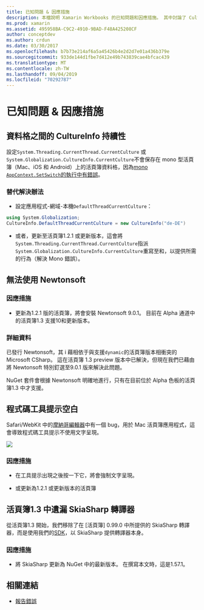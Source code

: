 ```yaml
---
title: 已知問題 & 因應措施
description: 本檔說明 Xamarin Workbooks 的已知問題和因應措施。 其中討論了 CultureInfo 問題、JSON 問題等等。
ms.prod: xamarin
ms.assetid: 495958BA-C9C2-4910-9BAD-F48A425208CF
author: conceptdev
ms.author: crdun
ms.date: 03/30/2017
ms.openlocfilehash: b7b73e214af6a5a45426b4e2d2d7e01a436b379e
ms.sourcegitcommit: 933de144d1fbe7d412e49b743839cae4bfcac439
ms.translationtype: MT
ms.contentlocale: zh-TW
ms.lasthandoff: 09/04/2019
ms.locfileid: "70292787"
---
```

# <a name="known-issues--workarounds"></a>已知問題 & 因應措施

## <a name="persistence-of-cultureinfo-across-cells"></a>資料格之間的 CultureInfo 持續性

設定`System.Threading.CurrentThread.CurrentCulture` 或`System.Globalization.CultureInfo.CurrentCulture`不會保存在 mono 型活頁簿（Mac、iOS 和 Android）上的活頁簿資料格，因為[mono `AppContext.SetSwitch`的執行中有錯誤][appcontext-bug]。

### <a name="workarounds"></a>替代解決辦法

- 設定應用程式-網域-本機`DefaultThreadCurrentCulture`：

```csharp
using System.Globalization;
CultureInfo.DefaultThreadCurrentCulture = new CultureInfo("de-DE")
```

- 或者，更新至活頁簿1.2.1 或更新版本，這會將`System.Threading.CurrentThread.CurrentCulture`指派`System.Globalization.CultureInfo.CurrentCulture`重寫至和，以提供所需的行為（解決 Mono 錯誤）。

## <a name="unable-to-use-newtonsoftjson"></a>無法使用 Newtonsoft

### <a name="workaround"></a>因應措施

- 更新為1.2.1 版的活頁簿，將會安裝 Newtonsoft 9.0.1。
  目前在 Alpha 通道中的活頁簿1.3 支援10和更新版本。

### <a name="details"></a>詳細資料

已發行 Newtonsoft，其 i 藉相依于與支援`dynamic`的活頁簿版本相衝突的 Microsoft CSharp。 這在活頁簿 1.3 preview 版本中已解決，但現在我們已藉由將 Newtonsoft 特別釘選至9.0.1 版來解決此問題。

NuGet 套件會根據 Newtonsoft 明確地進行，只有在目前位於 Alpha 色板的活頁簿1.3 中才支援。

## <a name="code-tooltips-are-blank"></a>程式碼工具提示空白

Safari/WebKit 中的[摩納哥編輯器][monaco-bug]中有一個 bug，用於 Mac 活頁簿應用程式，這會導致程式碼工具提示不使用文字呈現。

![](general-images/monaco-signature-help-bug.png)

### <a name="workaround"></a>因應措施

- 在工具提示出現之後按一下它，將會強制文字呈現。

- 或更新為1.2.1 或更新版本的活頁簿

[appcontext-bug]: https://bugzilla.xamarin.com/show_bug.cgi?id=54448
[monaco-bug]: https://github.com/Microsoft/monaco-editor/issues/408

## <a name="skiasharp-renderers-are-missing-in-workbooks-13"></a>活頁簿1.3 中遺漏 SkiaSharp 轉譯器

從活頁簿1.3 開始，我們移除了在 [活頁簿] 0.99.0 中所提供的 SkiaSharp 轉譯器，而是使用我們的[SDK](~/tools/workbooks/sdk/index.md)，以 SkiaSharp 提供轉譯器本身。

### <a name="workaround"></a>因應措施

- 將 SkiaSharp 更新為 NuGet 中的最新版本。 在撰寫本文時，這是1.57.1。

## <a name="related-links"></a>相關連結

- [報告錯誤](~/tools/workbooks/install.md#reporting-bugs)
